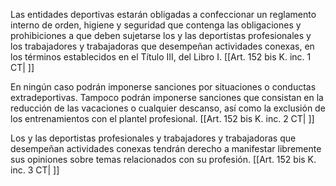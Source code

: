 Las entidades deportivas estarán obligadas a confeccionar un reglamento interno de orden, higiene y seguridad que contenga las obligaciones y prohibiciones a que deben sujetarse los y las deportistas profesionales y los trabajadores y trabajadoras que desempeñan actividades conexas, en los términos establecidos en el Título III, del Libro I. [[Art. 152 bis K. inc. 1 CT| ]]

En ningún caso podrán imponerse sanciones por situaciones o conductas extradeportivas. Tampoco podrán imponerse sanciones que consistan en la reducción de las vacaciones o cualquier descanso, así como la exclusión de los entrenamientos con el plantel profesional. [[Art. 152 bis K. inc. 2 CT| ]]

Los y las deportistas profesionales y trabajadores y trabajadoras que desempeñan actividades conexas tendrán derecho a manifestar libremente sus opiniones sobre temas relacionados con su profesión. [[Art. 152 bis K. inc. 3 CT| ]]